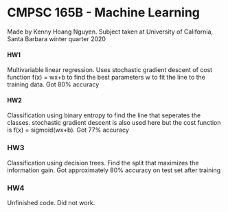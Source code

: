 # CMPSC 165B - Machine Learning
Made by Kenny Hoang Nguyen.
Subject taken at University of California, Santa Barbara winter quarter 2020

#### HW1
Multivariable linear regression. Uses stochastic gradient descent of cost function f(x) = wx+b to find the best parameters w to fit the line to the training data. Got 80% accuracy

#### HW2
Classification using binary entropy to find the line that seperates the classes. stochastic gradient descent is also used here but the cost function is f(x) = sigmoid(wx+b). Got 77% accuracy

### HW3
Classification using decision trees. Find the split that maximizes the information gain.
Got approximately 80% accuracy on test set after training

### HW4
Unfinished code. Did not work.
